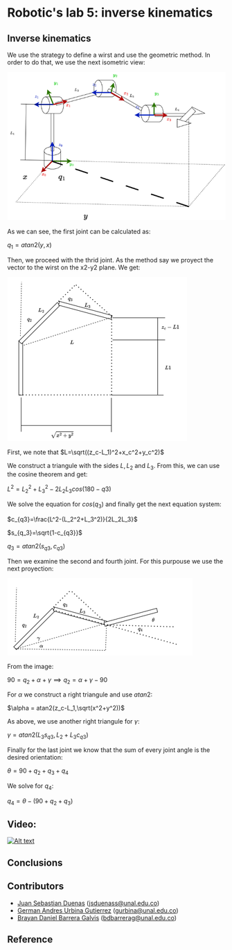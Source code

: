 # Robotic's lab 5: inverse kinematics

## Inverse kinematics 

We use the strategy to define a wirst and use the geometric method. In order to do that, we use the next isometric view: 

![capture robotStudio signal creation](/media/Proyeccion_q1.png) 

As we can see, the first joint can be calculated as: 

$q_1=atan2(y,x)$

Then, we proceed with the thrid joint. As the method say we proyect the vector to the wirst on the x2-y2 plane. We get:

![capture robotStudio signal creation](/media/Proyeccion_q3.png) 

First, we note that $L=\sqrt((z_c-L_1)^2+x_c^2+y_c^2)$

We construct a triangule with the sides $L,L_2$ and $L_3$. From this, we can use the cosine theorem and get:

$L^2 = L_2^2 + L_3^2 - 2L_2L_3cos(180-q3)$

We solve the equation for $cos(q_3)$ and finally get the next equation system:

$c_{q3}=\frac{L^2-(L_2^2+L_3^2)}{2L_2L_3}$

$s_{q_3}=\sqrt{1-c_{q3}}$

$q_3=atan2(s_{q3},c_{q3})$

Then we examine the second and fourth joint. For this purpouse we use the next proyection:

![capture robotStudio signal creation](/media/Proyeccion_q2_q4.png) 

From the image: 

$90=q_2+\alpha+\gamma \implies q_2=\alpha+\gamma-90$

For $\alpha$ we construct a right triangule and use $atan2$:

$\alpha = atan2(z_c-L_1,\sqrt(x^2+y^2))$

As above, we use another right triangule for $\gamma$:

$\gamma = atan2(L_3s_{q3},L_2+L_3c_{q3})$

Finally for the last joint we know that the sum of every joint angle is the desired orientation:

$\theta =  90 + q_2 + q_3 + q_4$

We solve for $q_4$:

$q_4 = \theta -(90 + q_2 + q_3)$  


## Video: 

[![Alt text](https://img.youtube.com/vi/Wdw1Ll6Tfwo/0.jpg)](https://youtu.be/Wdw1Ll6Tfwo)

## Conclusions 


## Contributors
- [Juan Sebastian Duenas](https://github.com/jsduenass) (jsduenass@unal.edu.co)
- [German Andres Urbina Gutierrez](https://github.com/gurbinaUn)  (gurbina@unal.edu.co)
- [Brayan Daniel Barrera Galvis](https://github.com/brayandan) (bdbarrerag@unal.edu.co)

## Reference



<!---

Design doc
Position movement control of the Phantom X Pincher robot 

TODO
- Define architecture
- Define message for target position
- 

--->
